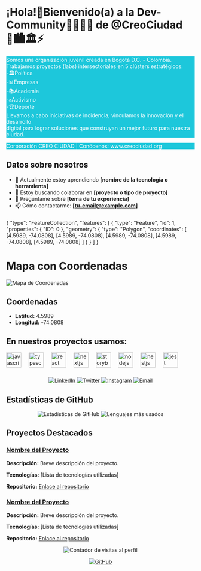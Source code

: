 <!-- Header -->
<h1 align="left">¡Hola!👋Bienvenido(a) a la Dev-Community👩‍💻👩‍💻 de @CreoCiudad<br>💙🏙️🏛️⚡</h1>
<p align="left" style="background-color: #1dc7db; color: #FFFFFF;">Somos una organización juvenil creada en Bogotá D.C. - Colombia.<br>Trabajamos proyectos (labs) intersectoriales en 5 clústers estratégicos:<br>-🏛️Política<br>-📊Empresas<br>-📚Academia<br>-✊Activismo<br>-🏆Deporte<br>Llevamos a cabo iniciativas de incidencia, vinculamos la innovación y el desarrollo<br>digital para lograr soluciones que construyan un mejor futuro para nuestra ciudad.</p>

<p align="left" style="background-color: #1dc7db; color: #FFFFFF;">Corporación CREO CIUDAD | Conócenos: <a href="https://www.creociudad.org/" target="_blank" style="text-decoration: none; color: #FFFFFF;">www.creociudad.org</a>
</p>

###

<!-- About Me -->
## Datos sobre nosotros
- 🌱 Actualmente estoy aprendiendo **[nombre de la tecnología o herramienta]**
- 👯 Estoy buscando colaborar en **[proyecto o tipo de proyecto]**
- 💬 Pregúntame sobre **[tema de tu experiencia]**
- 📫 Cómo contactarme: **[tu-email@example.com]**

###
{
  "type": "FeatureCollection",
  "features": [
    {
      "type": "Feature",
      "id": 1,
      "properties": {
        "ID": 0
      },
      "geometry": {
        "type": "Polygon",
         "coordinates": [
            [4.5989, -74.0808],
            [4.5989, -74.0808],
            [4.5989, -74.0808],
            [4.5989, -74.0808],
            [4.5989, -74.0808]
          ]
      }
    }
  ]
}

# Mapa con Coordenadas

![Mapa de Coordenadas](https://maps.googleapis.com/maps/api/staticmap?center=4.5989,-74.0808&zoom=15&size=600x400&markers=color:red%7C4.5989,-74.0808&key=YOUR_API_KEY)

## Coordenadas

- **Latitud:** 4.5989
- **Longitud:** -74.0808


<h2 align="left">En nuestros proyectos usamos:</h2>

<div align="left">
  <img src="https://cdn.jsdelivr.net/gh/devicons/devicon/icons/javascript/javascript-original.svg" height="40" alt="javascript logo"  />
  <img width="12" />
  <img src="https://cdn.jsdelivr.net/gh/devicons/devicon/icons/typescript/typescript-original.svg" height="40" alt="typescript logo"  />
  <img width="12" />
  <img src="https://cdn.jsdelivr.net/gh/devicons/devicon/icons/react/react-original.svg" height="40" alt="react logo"  />
  <img width="12" />
  <img src="https://cdn.jsdelivr.net/gh/devicons/devicon/icons/nextjs/nextjs-original.svg" height="40" alt="nextjs logo"  />
  <img width="12" />
  <img src="https://cdn.jsdelivr.net/gh/devicons/devicon/icons/storybook/storybook-original.svg" height="40" alt="storybook logo"  />
  <img width="12" />
  <img src="https://cdn.jsdelivr.net/gh/devicons/devicon/icons/nodejs/nodejs-original.svg" height="40" alt="nodejs logo"  />
  <img width="12" />
  <img src="https://cdn.jsdelivr.net/gh/devicons/devicon/icons/nestjs/nestjs-plain.svg" height="40" alt="nestjs logo"  />
  <img width="12" />
  <img src="https://cdn.jsdelivr.net/gh/devicons/devicon/icons/jest/jest-plain.svg" height="40" alt="jest logo"  />
</div>

###

<!-- Social Media Links -->
<p align="center">
  <a href="https://www.linkedin.com/in/tu-perfil-linkedin" target="_blank">
    <img alt="LinkedIn" src="https://img.shields.io/badge/LinkedIn-blue?style=flat&logo=linkedin">
  </a>
  <a href="https://twitter.com/tu-perfil-twitter" target="_blank">
    <img alt="Twitter" src="https://img.shields.io/badge/Twitter-blue?style=flat&logo=twitter">
  </a>
  <a href="https://www.instagram.com/tu-perfil-instagram" target="_blank">
    <img alt="Instagram" src="https://img.shields.io-badge/Instagram-purple?style=flat&logo=instagram">
  </a>
  <a href="mailto:tu-email@example.com" target="_blank">
    <img alt="Email" src="https://img.shields.io-badge/Email-red?style=flat&logo=gmail">
  </a>
</p>



<!-- GitHub Stats -->
## Estadísticas de GitHub
<p align="center">
  <img src="https://github-readme-stats.vercel.app/api?username=tu-usuario-github&show_icons=true&theme=radical" alt="Estadísticas de GitHub" />
  <img src="https://github-readme-stats.vercel.app/api/top-langs/?username=tu-usuario-github&layout=compact&theme=radical" alt="Lenguajes más usados" />
</p>

<!-- Featured Projects -->
## Proyectos Destacados
### [Nombre del Proyecto](https://github.com/tu-usuario-github/nombre-del-proyecto)
**Descripción:** Breve descripción del proyecto.

**Tecnologías:** [Lista de tecnologías utilizadas]

**Repositorio:** [Enlace al repositorio](https://github.com/tu-usuario-github/nombre-del-proyecto)

### [Nombre del Proyecto](https://github.com/tu-usuario-github/nombre-del-proyecto)
**Descripción:** Breve descripción del proyecto.

**Tecnologías:** [Lista de tecnologías utilizadas]

**Repositorio:** [Enlace al repositorio](https://github.com/tu-usuario-github/nombre-del-proyecto)

<!-- Profile Views -->
<p align="center">
  <img src="https://komarev.com/ghpvc/?username=tu-usuario-github&label=Visitas%20al%20perfil&color=blue&style=flat" alt="Contador de visitas al perfil" />
</p>

<!-- Footer -->
<p align="center">
  <a href="https://github.com/tu-usuario-github" target="_blank">
    <img alt="GitHub" src="https://img.shields.io/badge/GitHub-000?style=flat&logo=github">
  </a>
</p>

